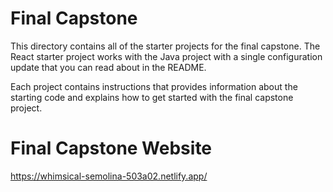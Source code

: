 # Final Capstone

This directory contains all of the starter projects for the final capstone. The React starter project works with the Java project with a single configuration update that you can read about in the README.

Each project contains instructions that provides information about the starting code and explains how to get started with the final capstone project.

# Final Capstone Website
https://whimsical-semolina-503a02.netlify.app/

